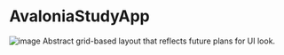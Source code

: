 # AvaloniaStudyApp

![image](https://github.com/C4ptainHook/AvaloniaStudyApp/assets/126789811/1fbc3341-6f79-47ec-a445-dfbc45136586) Abstract grid-based layout that reflects future plans for UI look. 

